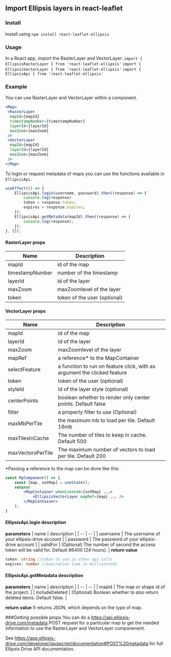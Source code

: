 ## Import Ellipsis layers in react-leaflet


### Install

Install using `npm install react-leaflet-ellipsis`

### Usage 

In a React app, import the RasterLayer and VectorLayer: 
`import { EllipsisRasterLayer } from 'react-leaflet-ellipsis'` 
`import { EllipsisVectorLayer } from 'react-leaflet-ellipsis'` 
`import { EllipsisApi } from 'react-leaflet-ellipsis'`

### Example
You can use RasterLayer and VectorLayer within a <map/> component.

```jsx
<Map>
 <RasterLayer
  mapId={mapId}
  timestampNumber={timestampNumber}
  layerId={layerId}
  maxZoom={maxZoom}
 />
 <VectorLayer
  mapId={mapId}
  layerId={layerId}
  maxZoom={maxZoom}
 />
</Map>
```

To login or request metadata of maps you can use the functions available in `EllipsisApi`.
```js
useEffect(() => {
    EllipsisApi.login(username, password).then((response) => {
        console.log(response)
        token = response.token;
        expires = response.expires;
    });
    EllipsisApi.getMetadata(mapId).then((response) => {
        console.log(response);
    });
}, []);
```

#### RasterLayer props

| Name        | Description |
| ----------- | -----------|
| mapId        | id of the map|
| timestampNumber     | number of the timestamp |
| layerId     | id of the layer |
| maxZoom        | maxZoomlevel of the layer|
| token        | token of the user (optional)|


#### VectorLayer props

| Name        | Description | 
| ----------- | ----------- |
| mapId        | id of the map|
| layerId     | id of the layer |
| maxZoom        | maxZoomlevel of the layer|
| mapRef | a reference* to the MapContainer |
| selectFeature        | a function to run on feature click, with as argument the clicked feature|
| token        | token of the user (optional)|
| styleId        | id of the layer style (optional)|
| centerPoints        | boolean whether to render only center points. Default false|
| filter        | a property filter to use (Optional)|
| maxMbPerTile        | the maximum mb to load per tile. Default 16mb |
| maxTilesInCache        | The number of tiles to keep in cache. Default 500|
| maxVectorsPerTile        | The maximum number of vectors to load per tile. Default 200|

*Passing a reference to the map can be done like this:
```jsx
const MyComponent() => {
    const [map, setMap] = useState();
    return(
        <MapContainer whenCreated={setMap} ...>
            <EllipsisVectorLayer mapRef={map} ... />
        </MapContainer>
    );
}

```

#### EllipsisApi.login description
**parameters**
| name | description | 
| -- | -- |
| username | The username of your ellipsis-drive account |
| password | The password of your ellipsis-drive account |
| validFor | (Optional) The number of second the access token will be valid for. Default 86400 (24 hours). |
**return value**
```ts
token: string //token to use in other api calls
expires: number //expiration time in milliseconds
```

#### EllipsisApi.getMetadata description
**parameters**
| name | description | 
| -- | -- |
| mapId | The map or shape id of the project. |
| includeDeleted | (Optional) Boolean whether to also return deleted items. Default false. |

**return value**
It returns JSON, which depends on the type of map.

###Getting possible props
You can do a https://api.ellipsis-drive.com/metadata POST request for a particular map to get the needed information to use the RasterLayer and VectorLayer componenent.

See https://app.ellipsis-drive.com/developer/javascript/documentation#POST%20metadata for full Ellipsis Drive API documentation.


